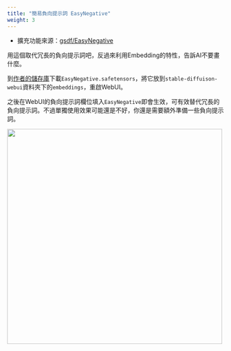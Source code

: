```yaml
---
title: "簡易負向提示詞 EasyNegative"
weight: 3
---
```


- 擴充功能來源：[gsdf/EasyNegative](https://huggingface.co/datasets/gsdf/EasyNegative)

用這個取代冗長的負向提示詞吧，反過來利用Embedding的特性，告訴AI不要畫什麼。

到[作者的儲存庫](https://huggingface.co/datasets/gsdf/EasyNegative)下載`EasyNegative.safetensors`，將它放到`stable-diffuison-webui`資料夾下的`embeddings`，重啟WebUI。

之後在WebUI的負向提示詞欄位填入`EasyNegative`即會生效，可有效替代冗長的負向提示詞。不過單獨使用效果可能還是不好，你還是需要額外準備一些負向提示詞。

<img src=/posts/stable-diffusion-webui-manuals/images/QQQ7O3N.webp alt=""  width=500 loading="lazy">
